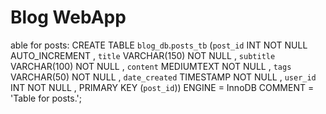 # Blog WebApp

able for posts: 
CREATE TABLE `blog_db`.`posts_tb` (`post_id` INT NOT NULL AUTO_INCREMENT , `title` VARCHAR(150) NOT NULL , `subtitle` VARCHAR(100) NOT NULL , `content` MEDIUMTEXT NOT NULL , `tags` VARCHAR(50) NOT NULL , `date_created` TIMESTAMP NOT NULL , `user_id` INT NOT NULL , PRIMARY KEY (`post_id`)) ENGINE = InnoDB COMMENT = 'Table for posts.';